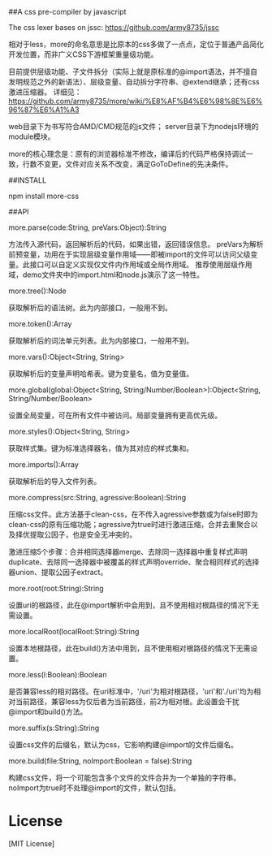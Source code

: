 ##A css pre-compiler by javascript

The css lexer bases on jssc: https://github.com/army8735/jssc

相对于less，more的命名意思是比原本的css多做了一点点，定位于普通产品简化开发位置，而非广义CSS下游框架重量级功能。

目前提供层级功能、子文件拆分（实际上就是原标准的@import语法，并不擅自发明规范之外的新语法）、层级变量、自动拆分字符串、@extend继承；还有css激进压缩器。
详细见：https://github.com/army8735/more/wiki/%E8%AF%B4%E6%98%8E%E6%96%87%E6%A1%A3

web目录下为书写符合AMD/CMD规范的js文件；
server目录下为nodejs环境的module模块。

more的核心理念是：原有的浏览器标准不修改，编译后的代码严格保持调试一致，行数不变更，文件对应关系不改变，满足GoToDefine的先决条件。

##INSTALL

npm install more-css

##API

more.parse(code:String, preVars:Object):String

方法传入源代码，返回解析后的代码，如果出错，返回错误信息。
preVars为解析前预变量，功用在于实现层级变量作用域——即被import的文件可以访问父级变量。此接口可以自定义实现仅文件内作用域或全局作用域。
推荐使用层级作用域，demo文件夹中的import.html和node.js演示了这一特性。

more.tree():Node

获取解析后的语法树。此为内部接口，一般用不到。

more.token():Array<Token>

获取解析后的词法单元列表。此为内部接口，一般用不到。

more.vars():Object<String, String>

获取解析后的变量声明哈希表。键为变量名，值为变量值。

more.global(global:Object<String, String/Number/Boolean>):Object<String, String/Number/Boolean>

设置全局变量，可在所有文件中被访问。局部变量拥有更高优先级。

more.styles():Object<String, String>

获取样式集。键为标准选择器名，值为其对应的样式集和。

more.imports():Array

获取解析后的导入文件列表。

more.compress(src:String, agressive:Boolean):String

压缩css文件。此方法基于clean-css，在不传入agressive参数或为false时即为clean-css的原有压缩功能；agressive为true时进行激进压缩，合并去重聚合以及择优提取公因子，也是安全无冲突的。

激进压缩5个步骤：合并相同选择器merge、去除同一选择器中重复样式声明duplicate、去除同一选择器中被覆盖的样式声明override、聚合相同样式的选择器union、提取公因子extract。

more.root(root:String):String

设置uri的根路径，此在@import解析中会用到，且不使用相对根路径的情况下无需设置。

more.localRoot(localRoot:String):String

设置本地根路径，此在build()方法中用到，且不使用相对根路径的情况下无需设置。

more.less(l:Boolean):Boolean

是否兼容less的相对路径。在uri标准中，'/uri'为相对根路径，'uri'和'./uri'均为相对当前路径，兼容less为仅后者为当前路径，前2为相对根。此设置会干扰@import和build()方法。

more.suffix(s:String):String

设置css文件的后缀名，默认为css，它影响构建@import的文件后缀名。

more.build(file:String, noImport:Boolean = false):String

构建css文件，将一个可能包含多个文件的文件合并为一个单独的字符串。noImport为true时不处理@import的文件，默认包括。

# License

[MIT License]